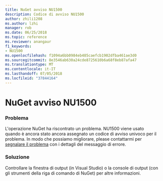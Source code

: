 ```yaml
---
title: NuGet avviso NU1500
description: Codice di avviso NU1500
author: zhili1208
ms.author: lzhi
manager: rob
ms.date: 06/25/2018
ms.topic: reference
ms.reviewer: anangaur
f1_keywords:
- NU1500
ms.openlocfilehash: f1094a6bb0984eb485caefcb1902dfba461ae3d0
ms.sourcegitcommit: 8e3546ab630a24cde8725610b6a68f8eb87afa47
ms.translationtype: MT
ms.contentlocale: it-IT
ms.lasthandoff: 07/05/2018
ms.locfileid: "37844164"
---
```

# <a name="nuget-warning-nu1500"></a>NuGet avviso NU1500

### <a name="issue"></a>Problema
L'operazione NuGet ha riscontrato un problema. NU1500 viene usato quando è ancora stato ancora assegnato un codice di avviso univoco per il problema. In modo che possiamo migliorare, please contattarmi per [segnalare il problema](https://github.com/nuget/home/issues) con i dettagli del messaggio di errore.

### <a name="solution"></a>Soluzione
Controllare la finestra di output (in Visual Studio) o la console di output (con gli strumenti della riga di comando di NuGet) per altre informazioni.